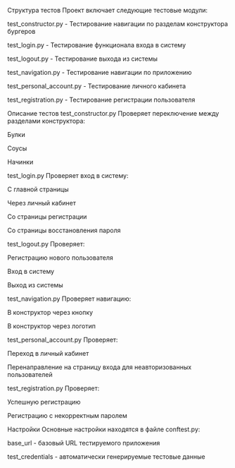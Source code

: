 Структура тестов
Проект включает следующие тестовые модули:

test_constructor.py - Тестирование навигации по разделам конструктора бургеров

test_login.py - Тестирование функционала входа в систему

test_logout.py - Тестирование выхода из системы

test_navigation.py - Тестирование навигации по приложению

test_personal_account.py - Тестирование личного кабинета

test_registration.py - Тестирование регистрации пользователя

Описание тестов
test_constructor.py
Проверяет переключение между разделами конструктора:

Булки

Соусы

Начинки

test_login.py
Проверяет вход в систему:

С главной страницы

Через личный кабинет

Со страницы регистрации

Со страницы восстановления пароля

test_logout.py
Проверяет:

Регистрацию нового пользователя

Вход в систему

Выход из системы

test_navigation.py
Проверяет навигацию:

В конструктор через кнопку

В конструктор через логотип

test_personal_account.py
Проверяет:

Переход в личный кабинет

Перенаправление на страницу входа для неавторизованных пользователей

test_registration.py
Проверяет:

Успешную регистрацию

Регистрацию с некорректным паролем

Настройки
Основные настройки находятся в файле conftest.py:

base_url - базовый URL тестируемого приложения

test_credentials - автоматически генерируемые тестовые данные